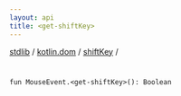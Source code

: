 ```yaml
---
layout: api
title: <get-shiftKey>
---
```

[stdlib](../../index.html) / [kotlin.dom](../index.html) / [shiftKey](index.html) / [<get-shiftKey>](_get-shiftKey_.html)

# <get-shiftKey>

```
fun MouseEvent.<get-shiftKey>(): Boolean
```
